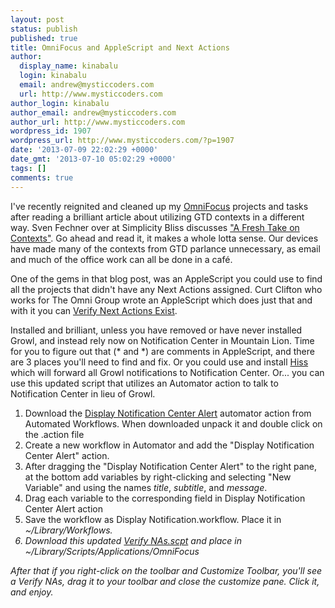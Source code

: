 ```yaml
---
layout: post
status: publish
published: true
title: OmniFocus and AppleScript and Next Actions
author:
  display_name: kinabalu
  login: kinabalu
  email: andrew@mysticcoders.com
  url: http://www.mysticcoders.com
author_login: kinabalu
author_email: andrew@mysticcoders.com
author_url: http://www.mysticcoders.com
wordpress_id: 1907
wordpress_url: http://www.mysticcoders.com/?p=1907
date: '2013-07-09 22:02:29 +0000'
date_gmt: '2013-07-10 05:02:29 +0000'
tags: []
comments: true
---
```

I've recently reignited and cleaned up my <a href="http://www.omnigroup.com/products/omnifocus/">OmniFocus</a> projects and tasks after reading a brilliant article about utilizing GTD contexts in a different way.  Sven Fechner over at Simplicity Bliss discusses <a href="http://simplicitybliss.com/2011/06/a-fresh-take-on-contexts/">"A Fresh Take on Contexts"</a>.  Go ahead and read it, it makes a whole lotta sense.  Our devices have made many of the contexts from GTD parlance unnecessary, as email and much of the office work can all be done in a caf&eacute;.  

<!--more-->

One of the gems in that blog post, was an AppleScript you could use to find all the projects that didn't have any Next Actions assigned.  Curt Clifton who works for The Omni Group wrote an AppleScript which does just that and with it you can <a href="http://www.curtclifton.net/projects/">Verify Next Actions Exist</a>.

Installed and brilliant, unless you have removed or have never installed Growl, and instead rely now on Notification Center in Mountain Lion.  Time for you to figure out that (* and *) are comments in AppleScript, and there are 3 places you'll need to find and fix.  Or you could use and install <a href="http://collect3.com.au/hiss/">Hiss</a> which will forward all Growl notifications to Notification Center.  Or... you can use this updated script that utilizes an Automator action to talk to Notification Center in lieu of Growl.

<ol>
<li>Download the <a href="http://www.automatedworkflows.com/2012/08/26/display-notification-center-alert-automator-action-1-0-0/">Display Notification Center Alert</a> automator action from Automated Workflows.  When downloaded unpack it and double click on the .action file</li>
<li>Create a new workflow in Automator and add the "Display Notification Center Alert" action.</li>
<li>After dragging the "Display Notification Center Alert" to the right pane, at the bottom add variables by right-clicking and selecting "New Variable" and using the names <em>title</em>, <em>subtitle</em>, and <em>message</em>.</li>
<li>Drag each variable to the corresponding field in Display Notification Center Alert action</li>
<li>Save the workflow as Display Notification.workflow.  Place it in <em>~/Library/Workflows.<em></li>
<li>Download this updated <a href="http://mysticweb-bucket.s3.amazonaws.com/scripts/Verify%20NAs.scpt">Verify NAs.scpt</a> and place in <em>~/Library/Scripts/Applications/OmniFocus</li>
</ol>
After that if you right-click on the toolbar and Customize Toolbar, you'll see a Verify NAs, drag it to your toolbar and close the customize pane.  Click it, and enjoy.

